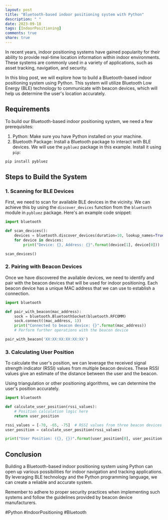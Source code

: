 ```yaml
---
layout: post
title: "Bluetooth-based indoor positioning system with Python"
description: " "
date: 2023-09-18
tags: [IndoorPositioning]
comments: true
share: true
---
```


In recent years, indoor positioning systems have gained popularity for their ability to provide real-time location information within indoor environments. These systems are commonly used in a variety of applications, such as asset tracking, navigation, and security.

In this blog post, we will explore how to build a Bluetooth-based indoor positioning system using Python. This system will utilize Bluetooth Low Energy (BLE) technology to communicate with beacon devices, which will help us determine the user's location accurately.

## Requirements

To build our Bluetooth-based indoor positioning system, we need a few prerequisites:

1. Python: Make sure you have Python installed on your machine.
2. Bluetooth Package: Install a Bluetooth package to interact with BLE devices. We will use the `pybluez` package in this example. Install it using `pip`:

```python
pip install pybluez
```

## Steps to Build the System

### 1. Scanning for BLE Devices

First, we need to scan for available BLE devices in the vicinity. We can achieve this by using the `discover_devices` function from the `bluetooth` module in `pybluez` package. Here's an example code snippet:

```python
import bluetooth

def scan_devices():
    devices = bluetooth.discover_devices(duration=10, lookup_names=True)
    for device in devices:
        print("Device: {}, Address: {}".format(device[1], device[0]))

scan_devices()
```

### 2. Pairing with Beacon Devices

Once we have discovered the available devices, we need to identify and pair with the beacon devices that will be used for indoor positioning. Each beacon device has a unique MAC address that we can use to establish a connection.

```python
import bluetooth

def pair_with_beacon(mac_address):
    sock = bluetooth.BluetoothSocket(bluetooth.RFCOMM)
    sock.connect((mac_address, 1))
    print("Connected to beacon device: {}".format(mac_address))
    # Perform further operations with the beacon device

pair_with_beacon('XX:XX:XX:XX:XX:XX')
```

### 3. Calculating User Position

To calculate the user's position, we can leverage the received signal strength indicator (RSSI) values from multiple beacon devices. These RSSI values give an estimate of the distance between the user and the beacon.

Using triangulation or other positioning algorithms, we can determine the user's position accurately.

```python
import bluetooth

def calculate_user_position(rssi_values):
    # Position calculation logic here
    return user_position

rssi_values = [-70, -65, -75]  # RSSI values from three beacon devices
user_position = calculate_user_position(rssi_values)

print("User Position: ({}, {})".format(user_position[0], user_position[1]))
```

## Conclusion

Building a Bluetooth-based indoor positioning system using Python can open up various possibilities for indoor navigation and tracking applications. By leveraging BLE technology and the Python programming language, we can create a reliable and accurate system.

Remember to adhere to proper security practices when implementing such systems and follow the guidelines provided by beacon device manufacturers.

#Python #IndoorPositioning #Bluetooth